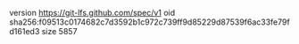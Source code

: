 version https://git-lfs.github.com/spec/v1
oid sha256:f09513c0174682c7d3592b1c972c739ff9d85229d87539f6ac33fe79fd161ed3
size 5857
